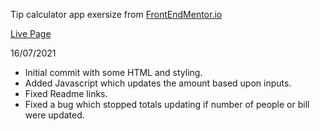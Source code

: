 Tip calculator app exersize from [FrontEndMentor.io](www.frontendmentor.io)

[Live Page](https://ctrlholtdel.github.io/Tip-Calculator/index.html)

16/07/2021

- Initial commit with some HTML and styling.
- Added Javascript which updates the amount based upon inputs.
- Fixed Readme links.
- Fixed a bug which stopped totals updating if number of people or bill were updated.